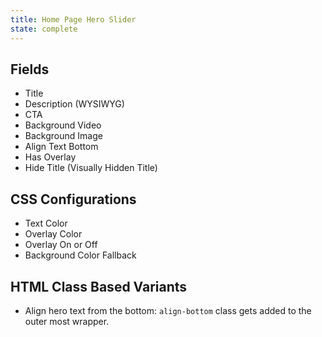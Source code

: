```yaml
---
title: Home Page Hero Slider
state: complete
---
```


## Fields

- Title
- Description (WYSIWYG)
- CTA
- Background Video
- Background Image
- Align Text Bottom
- Has Overlay
- Hide Title (Visually Hidden Title)

## CSS Configurations

- Text Color
- Overlay Color
- Overlay On or Off
- Background Color Fallback


## HTML Class Based Variants

- Align hero text from the bottom: `align-bottom` class gets added to the outer most wrapper.

